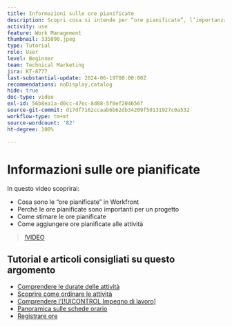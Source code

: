 ```yaml
---
title: Informazioni sulle ore pianificate
description: Scopri cosa si intende per “ore pianificate”, l’importanza delle ore pianificate per un progetto e come aggiungere ore pianificate alle attività.
activity: use
feature: Work Management
thumbnail: 335090.jpeg
type: Tutorial
role: User
level: Beginner
team: Technical Marketing
jira: KT-8777
last-substantial-update: 2024-06-19T00:00:00Z
recommendations: noDisplay,catalog
hide: true
doc-type: video
exl-id: 56b8ea1a-d0cc-47ec-8d88-5f0ef204656f
source-git-commit: d17df7162ccaab6b62db34209f50131927c0a532
workflow-type: tm+mt
source-wordcount: '82'
ht-degree: 100%

---
```


# Informazioni sulle ore pianificate

In questo video scoprirai:

* Cosa sono le “ore pianificate” in Workfront
* Perché le ore pianificate sono importanti per un progetto
* Come stimare le ore pianificate
* Come aggiungere ore pianificate alle attività

>[!VIDEO](https://video.tv.adobe.com/v/335090/?quality=12&learn=on&enablevpops)


## Tutorial e articoli consigliati su questo argomento

* [Comprendere le durate delle attività](/help/manage-work/tasks/understand-task-durations.md)
* [Scoprire come ordinare le attività](/help/manage-work/tasks/learn-to-sequence-tasks.md)
* [Comprendere l’[!UICONTROL Impegno di lavoro]](/help/manage-work/tasks/understand-work-effort.md)
* [Panoramica sulle schede orario](https://experienceleague.adobe.com/it/docs/workfront/using/timesheets/details/timesheets-overview)
* [Registrare ore](https://experienceleague.adobe.com/it/docs/workfront/using/timesheets/create-and-manage-timesheets-in-adobe-workfront/log-time)
